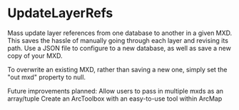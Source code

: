 # UpdateLayerRefs
Mass update layer references from one database to another in a given MXD. This saves the hassle of manually going through each layer and revising its path. Use a JSON file to configure to a new database, as well as save a new copy of your MXD.

To overwrite an existing MXD, rather than saving a new one, simply set the "out mxd" property to null.

Future improvements planned:
Allow users to pass in multiple mxds as an array/tuple
Create an ArcToolbox with an easy-to-use tool within ArcMap
